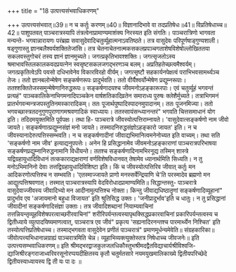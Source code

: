 +++
title = "18 उत्पत्त्यसंभवाधिकरणम्"

+++
उत्पत्त्यसंभवात्॥39॥ न च कर्तुः करणम्॥40॥ विज्ञानादिभावे वा तदप्रतिषेधः॥41॥ विप्रतिषेधाच्च॥42॥ पाशुपतवत् पाञ्चरात्रस्यापि तंत्रत्वेनाप्रामाण्यमाशंक्य निरस्यत इति संगतिः। पाञ्चरात्रिणो भागवता मन्यन्ते- भगवान्नारायणः परंब्रह्म सवासुदेवादिचतुर्व्यूहात्मनाऽवतिष्ठते। तत्र वासुदेवः परिपूर्णषाड्गुण्यशाली। षड्गुणास्तु ज्ञानबलैश्वर्यशक्तितेजांसि। तत्र चेतनाचेतनात्मकसकलप्रपञ्चगताशेषविशेषोल्लोखिततया सकलवस्तुगोचरं तस्य ज्ञानं ज्ञानमुच्यते। जगत्प्रकृतिभावश्शक्तिः। जगत्सृजतोऽस्य श्रमाभावस्तिलकालकवदप्रयत्नेन स्वसृष्टसकलजगद्भरणञ्च बलम्। अप्रतिहतेच्छत्वमैश्वर्यम्। जगत्प्रकृतित्वेऽपि पयसो दधिभावेनेव विकारविरहो वीर्यम्। जगत्सृष्टौ सहकार्यनपेक्षत्वं पराभिभवसामर्थ्यञ्च तेजः। ततो ज्ञानबलोन्मेषेण सङ्कर्षणरूपः प्रादुर्भवति। ततो वीर्यैश्वर्योन्मेषेण प्रद्युम्नरूपाः। ततश्शक्तितेजस्समुन्मेषेणानिरुद्धरूपः॥ सङ्कर्षणादयश्च जीवमनोऽहङ्कारूरपाः। एवं चतुर्व्यूहं भगवन्तं प्रत्यहं" पाञ्चकालिकेनाभिगमनादिपञ्चकेन वार्षशतिकादिव्रतेन समाराध्य पुरुषः क्लेशैर्मुच्यते। तत्राभिगमनं प्रातर्भगवन्मन्त्रजपस्तुतिनमस्कारादिकम्। ततः पूजार्थपुष्पादिस्पादनमुपादानम्। ततः पूजनमिज्या। ततो भगवच्छास्त्रतदनुगुणपुराणागमश्रवणादिकं स्वाध्यायः। ततस्सायंसन्ध्यानन्तरं" भगवति चित्तसमाधानं योग इति। तदिदमयुक्तमिति पूर्वपक्षः। तथा हि- पाञ्चरात्रे जीवस्योत्पत्तिराम्नायते। 'वासुदेवात्सङ्कर्षणो नाम जीवो जायते। सङ्कर्षणात्प्रद्युम्नसंज्ञं मनो जायते। तस्मादनिरुद्धसंज्ञोऽहङ्कारो जायत' इति। न च जीवस्यानादेरुत्पत्तिस्सम्भवति। न च सङ्कर्षणादीनां जीवाद्यभिमानित्वमनेनोच्यत इति वाच्यम्। तथा सति 'सङ्कर्षणो नाम जीव' इत्याद्यनुपपत्तेः। अनेन हि प्रसिद्धानामेव जीवमनोऽहङ्काराणां पाञ्चरात्रपरिभाषया सङ्कर्षणप्रद्युम्नानिरुद्धनामानि विधीयन्ते। ततश्च सङ्कर्षणादिनामभिरनूद्य तस्मिन् शास्त्रे यद्विग्रहायुधादिविधानं तत्ककाराद्यक्षराणां वर्णविशेषविधानवत् तेषामेव ध्यानार्थमिति सिध्यति। न तु मनोऽभिमानिनो देवाः तत्तद्विग्रहायुधादिविशिष्टा इति। किं च जीवस्योत्पत्तिरिव जीवात् कर्तुः मन आदिकरणोत्पत्तिश्च न सम्भवति। 'एतस्माज्जायते प्राणो मनस्सर्वेन्द्रियाणि चे'ति परस्मादेव ब्रह्मणो मन आद्युत्पत्तिश्रवणात्। तस्मात् पाञ्चरात्रस्यापि वेदविरोधादप्रामाण्यमिति॥ सिद्धान्तस्तु- पाञ्चरात्रे वासुदेवाज्जीवस्य जीवादिभ्यो मन आदीनामुत्पत्तिश्च नोक्ता। किन्तु जीवाद्यधिष्ठातॄणां सङ्कर्षणादिव्यूहानां" प्रादुर्भाव एव 'अजायमानो बहुधा विजायत' इति श्रुतिसिद्ध उक्तः। 'जनीप्रादुर्भाव'इति च धातुः। न तु प्रसिद्धानां जीवादीनां सङ्कर्षणादिसंज्ञा उक्ताः। तत्र जीवादिशब्दानां नियाम्यवाचिनां तत्तन्नियन्तृव्यूहविशेषपरत्वाच्छरीरवाचिनां" शरीरिपर्यन्तत्वस्यापृथक्सिद्धप्रकारवाचिनां प्रकारिपर्यन्तत्वस्य च द्वितीध्याये व्युत्पादयिष्यमाणत्वात्, पाञ्चरात्र एव जीवं" प्रकृत्य 'सह्यनादिरनन्तश्च पारमार्थ्येन निश्चित' इति तस्योत्पत्तिप्रतिषेधाच्च। तस्माद्भगवता वासुदेवेन प्रणीतं पाञ्चरात्रं" प्रमाणमूर्धन्यमेवेति॥ संग्रहकारिका॥ जीवोत्पत्त्यभिधानान्नग्राह्यं पाञ्चरात्रमिति चेन्न। व्यूहाभिव्यक्त्युक्तेस्तत्र निषेधाच्च जीवजनेः॥ इति उत्पत्त्यसम्भवाधिकरणम्॥ इति श्रीमद्भरद्वाजकुलजलधिकौस्तुभश्रीमदद्वैतविद्याचार्यश्रीविश्वजि- द्याजिश्रीरङ्गराजाध्वरिवरसूनोरप्पयदीक्षितस्य कृतौ चतुर्मतसारे नयमयुखमालिकाख्ये द्वितीयपरिच्छेदे द्वितीयस्याध्यायस्य द्वि ती यः पा दः ॥